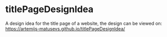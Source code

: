# titlePageDesignIdea

A design idea for the title page of a website, the design can be viewed on: https://artemijs-matusevs.github.io/titlePageDesignIdea/
